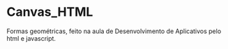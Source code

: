 # Canvas_HTML
Formas geométricas, feito na aula de Desenvolvimento de Aplicativos pelo html e javascript.
